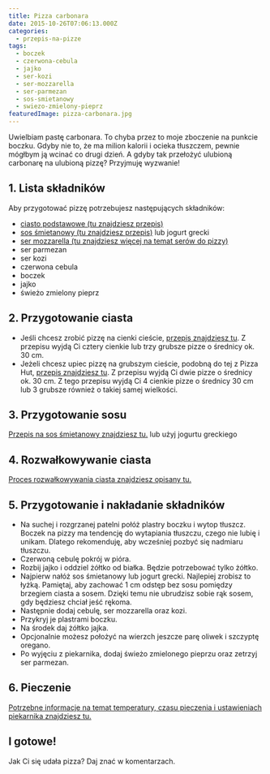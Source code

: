 ```yaml
---
title: Pizza carbonara
date: 2015-10-26T07:06:13.000Z
categories: 
  - przepis-na-pizze
tags: 
  - boczek
  - czerwona-cebula
  - jajko
  - ser-kozi
  - ser-mozzarella
  - ser-parmezan
  - sos-smietanowy
  - swiezo-zmielony-pieprz
featuredImage: pizza-carbonara.jpg
---
```


Uwielbiam pastę carbonara. To chyba przez to moje zboczenie na punkcie boczku. Gdyby nie to, że ma milion kalorii i ocieka tłuszczem, pewnie mógłbym ją wcinać co drugi dzień. A gdyby tak przełożyć ulubioną carbonarę na ulubioną pizzę? Przyjmuję wyzwanie!

## 1\. Lista składników

Aby przygotować pizzę potrzebujesz następujących składników:

- <a title="Przepis na ciasto podstawowe" href="/przepis-na-ciasto-na-pizze/">ciasto podstawowe (tu znajdziesz przepis)</a>
- <a title="Przepis na sos smietanowy" href="/sos-smietanowy/">sos śmietanowy (tu znajdziesz przepis)</a> lub jogurt grecki
- <a title="Ser do pizzy" href="/jaki-ser-wybrac-do-pizzy/">ser mozzarella (tu znajdziesz więcej na temat serów do pizzy)</a>
- ser parmezan
- ser kozi
- czerwona cebula
- boczek
- jajko
- świeżo zmielony pieprz

## 2\. Przygotowanie ciasta

- Jeśli chcesz zrobić pizzę na cienki cieście, <a title="Przepis na ciasto podstawowe" href="/przepis-na-ciasto-na-pizze/">przepis znajdziesz tu</a>. Z przepisu wyjdą Ci cztery cienkie lub trzy grubsze pizze o średnicy ok. 30 cm.
- Jeżeli chcesz upiec pizzę na grubszym cieście, podobną do tej z Pizza Hut, <a title="Przepis na pizzę na grubym cieście" href="/jak-zrobic-ciasto-na-pizze-jak-w-pizza-hut/">przepis znajdziesz tu</a>. Z przepisu wyjdą Ci dwie pizze o średnicy ok. 30 cm. Z tego przepisu wyjdą Ci 4 cienkie pizze o średnicy 30 cm lub 3 grubsze również o takiej samej wielkości.

## 3\. Przygotowanie sosu

<a title="Przepis na sos śmietanowy" href="/sos-smietanowy/">Przepis na sos śmietanowy znajdziesz tu.</a> lub użyj jogurtu greckiego

## 4\. Rozwałkowywanie ciasta

<a title="Rozwałkowywanie ciasta" href="/jak-walkowac-ciasto-pizzy/">Proces rozwałkowywania ciasta znajdziesz opisany tu.</a>

## 5\. Przygotowanie i nakładanie składników

- Na suchej i rozgrzanej patelni połóż plastry boczku i wytop tłuszcz. Boczek na pizzy ma tendencję do wytapiania tłuszczu, czego nie lubię i unikam. Dlatego rekomenduję, aby wcześniej pozbyć się nadmiaru tłuszczu.
- Czerwoną cebulę pokrój w pióra.
- Rozbij jajko i oddziel żółtko od białka. Będzie potrzebować tylko żółtko.
- Najpierw nałóż sos śmietanowy lub jogurt grecki. Najlepiej zrobisz to łyżką. Pamiętaj, aby zachować 1 cm odstęp bez sosu pomiędzy brzegiem ciasta a sosem. Dzięki temu nie ubrudzisz sobie rąk sosem, gdy będziesz chciał jeść rękoma.
- Następnie dodaj cebulę, ser mozzarella oraz kozi.
- Przykryj je plastrami boczku.
- Na środek daj żółtko jajka.
- Opcjonalnie możesz położyć na wierzch jeszcze parę oliwek i szczyptę oregano.
- Po wyjęciu z piekarnika, dodaj świeżo zmielonego pieprzu oraz zetrzyj ser parmezan.

## 6\. Pieczenie

<a title="Jak ustawić piekarnik do pieczenia pizzy" href="/jak-ustawic-piekarnik-pieczenia-pizzy/">Potrzebne informacje na temat temperatury, czasu pieczenia i ustawieniach piekarnika znajdziesz tu.</a>

## I gotowe!

Jak Ci się udała pizza? Daj znać w komentarzach.

